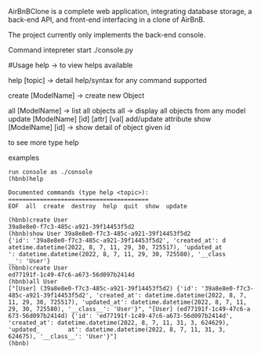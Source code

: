 AirBnBClone is a complete web application, integrating database storage, 
a back-end API, and front-end interfacing in a clone of AirBnB.

The project currently only implements the back-end console.

Command intepreter
start ./console.py

#Usage
help -> to view helps available

help [topic] -> detail help/syntax for any command supported

create [ModelName] -> create new Object

all [ModelName]  -> list all objects
all   -> display all objects from any model
update [ModelName] [id] [attr] [val] add/update attribute
show [ModelName] [id] -> show detail of object given id

to see more type help


examples

	run console as ./console
	(hbnb)help

	Documented commands (type help <topic>):
	========================================
	EOF  all  create  destroy  help  quit  show  update

	(hbnb)create User
	39a8e8e0-f7c3-485c-a921-39f14453f5d2
	(hbnb)show User 39a8e8e0-f7c3-485c-a921-39f14453f5d2
	{'id': '39a8e8e0-f7c3-485c-a921-39f14453f5d2', 'created_at': d	       atetime.datetime(2022, 8, 7, 11, 29, 30, 725517), 'updated_at	          ': datetime.datetime(2022, 8, 7, 11, 29, 30, 725580), '__class         __': 'User'}
	(hbnb)create User
	ed77191f-1c49-47c6-a673-56d097b2414d
	(hbnb)all User
	["[User] (39a8e8e0-f7c3-485c-a921-39f14453f5d2) {'id': '39a8e8e0-f7c3-485c-a921-39f14453f5d2', 'created_at': datetime.datetime(2022, 8, 7,	  11, 29, 30, 725517), 'updated_at': datetime.datetime(2022, 8, 7, 11, 29, 30, 725580), '__class__': 'User'}", "[User] (ed77191f-1c49-47c6-a        673-56d097b2414d) {'id': 'ed77191f-1c49-47c6-a673-56d097b2414d', 'created_at': datetime.datetime(2022, 8, 7, 11, 31, 3, 624629), 'updated_        at': datetime.datetime(2022, 8, 7, 11, 31, 3, 624675), '__class__': 'User'}"]
	(hbnb)




   
